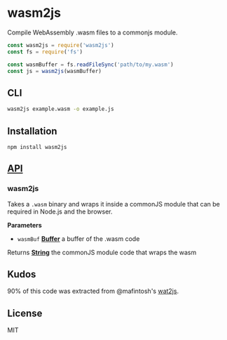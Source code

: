 # wasm2js

Compile WebAssembly .wasm files to a commonjs module.

```js
const wasm2js = require('wasm2js')
const fs = require('fs')

const wasmBuffer = fs.readFileSync('path/to/my.wasm')
const js = wasm2js(wasmBuffer)
```

## CLI

```sh
wasm2js example.wasm -o example.js
```

## Installation

    npm install wasm2js

## [API](https://thlorenz.github.io/wasm2js)

<!-- Generated by documentation.js. Update this documentation by updating the source code. -->

### wasm2js

Takes a `.wasm` binary and wraps it inside a commonJS module that can be required
in Node.js and the browser.

**Parameters**

-   `wasmBuf` **[Buffer](https://nodejs.org/api/buffer.html)** a buffer of the .wasm code

Returns **[String](https://developer.mozilla.org/en-US/docs/Web/JavaScript/Reference/Global_Objects/String)** the commonJS module code that wraps the wasm

## Kudos

90% of this code was extracted from @mafintosh's [wat2js](https://github.com/mafintosh/wat2js).

## License

MIT

